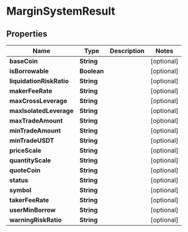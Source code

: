

# MarginSystemResult


## Properties

| Name | Type | Description | Notes |
|------------ | ------------- | ------------- | -------------|
|**baseCoin** | **String** |  |  [optional] |
|**isBorrowable** | **Boolean** |  |  [optional] |
|**liquidationRiskRatio** | **String** |  |  [optional] |
|**makerFeeRate** | **String** |  |  [optional] |
|**maxCrossLeverage** | **String** |  |  [optional] |
|**maxIsolatedLeverage** | **String** |  |  [optional] |
|**maxTradeAmount** | **String** |  |  [optional] |
|**minTradeAmount** | **String** |  |  [optional] |
|**minTradeUSDT** | **String** |  |  [optional] |
|**priceScale** | **String** |  |  [optional] |
|**quantityScale** | **String** |  |  [optional] |
|**quoteCoin** | **String** |  |  [optional] |
|**status** | **String** |  |  [optional] |
|**symbol** | **String** |  |  [optional] |
|**takerFeeRate** | **String** |  |  [optional] |
|**userMinBorrow** | **String** |  |  [optional] |
|**warningRiskRatio** | **String** |  |  [optional] |



